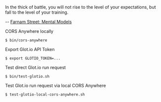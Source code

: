 In the thick of battle, you will not rise to the level of your expectations,
but fall to the level of your training.

-- [Farnam Street: Mental Models](https://fs.blog/mental-models/)


CORS Anywhere locally

```
$ bin/cors-anywhere
```

Export Glot.io API Token

```
$ export GLOTIO_TOKEN=...
```

Test direct Glot.io run request

```
$ bin/test-glotio.sh
```

Test Glot.io run request via local CORS Anywhere

```
$ test-glotio-local-cors-anywhere.sh
```
